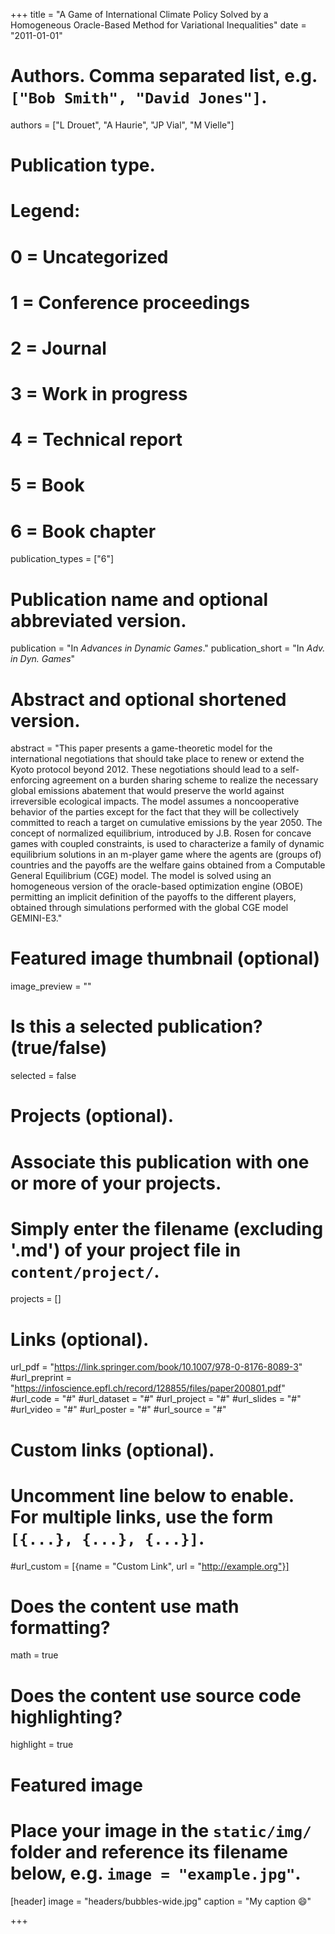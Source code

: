 +++
title = "A Game of International Climate Policy Solved by a Homogeneous Oracle-Based Method for Variational Inequalities"
date = "2011-01-01"

# Authors. Comma separated list, e.g. `["Bob Smith", "David Jones"]`.
authors = ["L Drouet", "A Haurie", "JP Vial", "M Vielle"]

# Publication type.
# Legend:
# 0 = Uncategorized
# 1 = Conference proceedings
# 2 = Journal
# 3 = Work in progress
# 4 = Technical report
# 5 = Book
# 6 = Book chapter
publication_types = ["6"]

# Publication name and optional abbreviated version.
publication = "In *Advances in Dynamic Games*."
publication_short = "In *Adv. in Dyn. Games*"

# Abstract and optional shortened version.
abstract = "This paper presents a game-theoretic model for the international negotiations that should take place to renew or extend the Kyoto protocol beyond 2012. These negotiations should lead to a self-enforcing agreement on a burden sharing scheme to realize the necessary global emissions abatement that would preserve the world against irreversible ecological impacts. The model assumes a noncooperative behavior of the parties except for the fact that they will be collectively committed to reach a target on cumulative emissions by the year 2050. The concept of normalized equilibrium, introduced by J.B. Rosen for concave games with coupled constraints, is used to characterize a family of dynamic equilibrium solutions in an m-player game where the agents are (groups of) countries and the payoffs are the welfare gains obtained from a Computable General Equilibrium (CGE) model. The model is solved using an homogeneous version of the oracle-based optimization engine (OBOE) permitting an implicit definition of the payoffs to the different players, obtained through simulations performed with the global CGE model GEMINI-E3." 

# Featured image thumbnail (optional)
image_preview = ""

# Is this a selected publication? (true/false)
selected = false

# Projects (optional).
#   Associate this publication with one or more of your projects.
#   Simply enter the filename (excluding '.md') of your project file in `content/project/`.
projects = []

# Links (optional).
url_pdf = "https://link.springer.com/book/10.1007/978-0-8176-8089-3"
#url_preprint = "https://infoscience.epfl.ch/record/128855/files/paper200801.pdf"
#url_code = "#"
#url_dataset = "#"
#url_project = "#"
#url_slides = "#"
#url_video = "#"
#url_poster = "#"
#url_source = "#"

# Custom links (optional).
#   Uncomment line below to enable. For multiple links, use the form `[{...}, {...}, {...}]`.
#url_custom = [{name = "Custom Link", url = "http://example.org"}]

# Does the content use math formatting? 
math = true

# Does the content use source code highlighting?
highlight = true

# Featured image
# Place your image in the `static/img/` folder and reference its filename below, e.g. `image = "example.jpg"`.
[header]
image = "headers/bubbles-wide.jpg"
caption = "My caption :smile:"

+++



